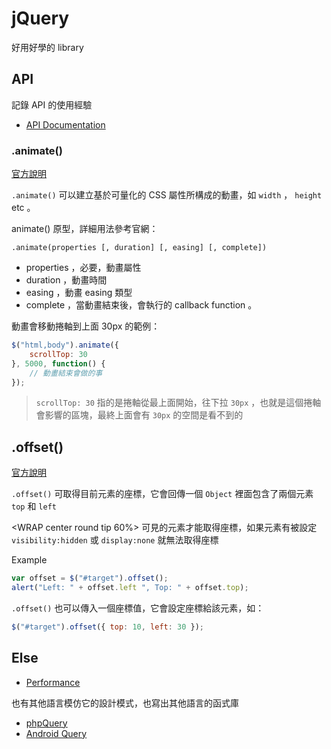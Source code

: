 # jQuery

好用好學的 library

## API

記錄 API 的使用經驗

* [API Documentation](http://api.jquery.com/)

### .animate()

[官方說明](http://api.jquery.com/animate/)

`.animate()` 可以建立基於可量化的 CSS 屬性所構成的動畫，如 `width` ， `height` etc 。

animate() 原型，詳細用法參考官網：

    .animate(properties [, duration] [, easing] [, complete])

* properties ，必要，動畫屬性
* duration ，動畫時間
* easing ，動畫 easing 類型
* complete ，當動畫結束後，會執行的 callback function 。

動畫會移動捲軸到上面 30px 的範例：

```javascript
$("html,body").animate({
    scrollTop: 30
}, 5000, function() {
    // 動畫結束會做的事
});
```

> `scrollTop: 30` 指的是捲軸從最上面開始，往下拉 `30px` ，也就是這個捲軸會影響的區塊，最終上面會有 `30px` 的空間是看不到的

## .offset()

[官方說明](http://api.jquery.com/offset/)

`.offset()` 可取得目前元素的座標，它會回傳一個 `Object` 裡面包含了兩個元素 `top` 和 `left`

<WRAP center round tip 60%>
可見的元素才能取得座標，如果元素有被設定 `visibility:hidden` 或 `display:none` 就無法取得座標
</WRAP>

Example

```javascript
var offset = $("#target").offset();
alert("Left: " + offset.left ", Top: " + offset.top);
```

`.offset()` 也可以傳入一個座標值，它會設定座標給該元素，如：

```javascript
$("#target").offset({ top: 10, left: 30 });
```

## Else

* [Performance](performance.md)

也有其他語言模仿它的設計模式，也寫出其他語言的函式庫

* [phpQuery](https://code.google.com/p/phpquery/)
* [Android Query](https://code.google.com/p/android-query/)
